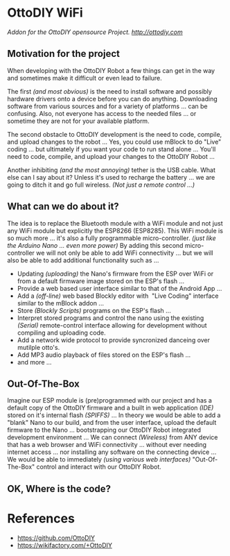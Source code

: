 # OttoDIY WiFi
*Addon for the OttoDIY opensource Project. http://ottodiy.com*

## Motivation for the project

When developing with the OttoDIY Robot a few things can get in the way and sometimes make it difficult or even lead to failure. 


The first *(and most obvious)* is the need to install software and possibly hardware drivers onto a device before you can do anything. Downloading software from various sources and for a variety of platforms ... can be confusing. Also, not everyone has access to the needed files ... or sometime they are not for your available platform.


The second obstacle to OttoDIY development is the need to code, compile, and upload changes to the robot ... Yes, you could use mBlock to do "Live" coding ... but ultimately if you want your code to run stand alone ... You'll need to code, compile, and upload your changes to the OttoDIY Robot ...


Another inhibiting *(and the most annoying)* tether is the USB cable. What else can I say about it? Unless it's used to recharge the battery ... we are going to ditch it and go full wireless. *(Not just a remote control ...)*

## What can we do about it?

The idea is to replace the Bluetooth module with a WiFi module and not just any WiFi module but explicitly the ESP8266 (ESP8285). This WiFi module is so much more ... it's also a fully programmable micro-controller. *(just like the Arduino Nano ... even more power)* By adding this second micro-controller we will not only be able to add WiFi connectivity ... but we will also be able to add additional functionality such as ... 

- Updating *(uploading)* the Nano's firmware from the ESP over WiFi or from a default firmware image stored on the ESP's flash ... 
- Provide a web based user interface similar to that of the Android App ... 
- Add a *(off-line)* web based Blockly editor with  "Live Coding" interface similar to the mBlock addon ... 
- Store *(Blockly Scripts)* programs on the ESP's flash ... 
- Interpret stored programs and control the nano using the existing *(Serial)* remote-control interface allowing for development without compiling and uploading code.
- Add a network wide protocol to provide syncronized danceing over mutilple otto's.
- Add MP3 audio playback of files stored on the ESP's flash ...
- and more ...

## Out-Of-The-Box

Imagine our ESP module is (pre)programmed with our project and has a default copy of the OttoDIY firmware and a built in web application *(IDE)* stored on it's internal flash *(SPIFFS)* ... In theory we would be able to add a "blank" Nano to our build, and from the user interface, upload the default firmware to the Nano ... bootstrapping our OttoDIY Robot integrated development environment ... We can connect *(Wireless)* from ANY device that has a web browser and WiFi connectivity ... without ever needing internet access ... nor installing any software on the connecting device ... We would be able to immediately *(using various web interfaces)* "Out-Of-The-Box" control and interact with our OttoDIY Robot.

## OK, Where is the code?

# References
- https://github.com/OttoDIY
- https://wikifactory.com/+OttoDIY
